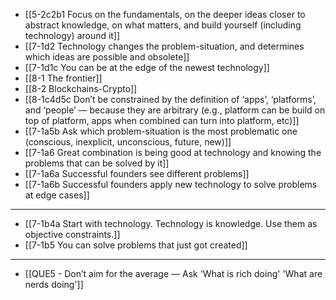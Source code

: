 - [[5-2c2b1 Focus on the fundamentals, on the deeper ideas closer to abstract knowledge, on what matters, and build yourself (including technology) around it]]
- [[7-1d2 Technology changes the problem-situation, and determines which ideas are possible and obsolete]]
- [[7-1d1c You can be at the edge of the newest technology]]
- [[8-1 The frontier]]
- [[8-2 Blockchains-Crypto]]
- [[8-1c4d5c Don’t be constrained by the definition of ‘apps’, ‘platforms’, and ‘people’ — because they are arbitrary (e.g., platform can be build on top of platform, apps when combined can turn into platform, etc)]]
- [[7-1a5b Ask which problem-situation is the most problematic one (conscious, inexplicit, unconscious, future, new)]]
- [[7-1a6 Great combination is being good at technology and knowing the problems that can be solved by it]]
- [[7-1a6a Successful founders see different problems]]
- [[7-1a6b Successful founders apply new technology to solve problems at edge cases]]
---
- [[7-1b4a Start with technology. Technology is knowledge. Use them as objective constraints.]]
- [[7-1b5 You can solve problems that just got created]]
---
- [[QUE5 - Don’t aim for the average — Ask 'What is rich doing' 'What are nerds doing']]
